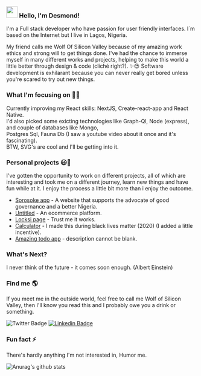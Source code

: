 ### <img src="https://media.giphy.com/media/hvRJCLFzcasrR4ia7z/giphy.gif" width="30px"> Hello, I'm Desmond!

I'm a Full stack developer who have passion for user friendly interfaces. I´m based on the Internet but I live in Lagos, Nigeria.

My friend calls me Wolf Of Silicon Valley because of my amazing work ethics and strong will to get things done. I've had the chance to immerse myself in many different works and projects, helping to make this world a little better through design & code (cliché right?). ✨😍 Software development is exhilarant because you can never really get bored unless you're scared to try out new things. 


### What I'm focusing on 👨‍💻

Currently improving my React skills: NextJS, Create-react-app and React Native.<br />
I'd also picked some exicting technologies like Graph-Ql, Node (express), and couple of databases like Mongo, <br/> Postgres Sql, Fauna Db (I saw a youtube video about it once and it's fascinating).<br/>
BTW, SVG's are cool and I'll be getting into it.<br/>

### Personal projects 😃🧾

I've gotten the opportunity to work on different projects, all of which are interesting and took me on a different journey, learn new things and have fun while at it. I enjoy the process a little bit more than i enjoy the outcome.
- [Sorosoke app](https://sorosoke.netlify.app/) - A website that supports the advocate of good governance and a better Nigeria.
- [Untitled](http://feguber.vercel.app/) - An ecommerce platform.
- [Locksi page](https://github.com/locksiDesmond/google-pages) - Trust me it works.
- [Calculator](https://locksidesmond.github.io/calculator/) - I made this during black lives matter (2020) (I added a little incentive).
- [Amazing todo app](https://todo-lemon.vercel.app/) - description cannot be blank.

### What's Next? 
I never think of the future - it comes soon enough. (Albert Einstein)

### Find me  🌎
If you meet me in the outside world, feel free to call me Wolf of Silicon Valley, then I'll know you read this and I probably owe you a drink or something.<br/>

![Twitter Badge](https://img.shields.io/twitter/follow/locksi_Desmond?style=social)
[![Linkedin Badge](https://img.shields.io/badge/-LinkedIn-blue?style=flat-square&logo=Linkedin&logoColor=white&link=https://www.linkedin.com/in/desmond-adenola-0a901a199//)](https://www.linkedin.com/in/desmond-adenola-0a901a199/)

### Fun fact ⚡

There's hardly anything I'm not interested in, Humor me.


![Anurag's github stats](https://github-readme-stats.vercel.app/api?username=locksiDesmond&count_private=true&show_icons=true&theme=radical)

<!--
**locksiDesmond/locksiDesmond** is a ✨ _special_ ✨ repository because its `README.md` (this file) appears on your GitHub profile.

Here are some ideas to get you started:

- 🔭 I’m currently working on ...
- 🌱 I’m currently learning ...
- 👯 I’m looking to collaborate on ...
- 🤔 I’m looking for help with ...
- 💬 Ask me about ...
- 📫 How to reach me: ...
- 😄 Pronouns: ...
- ⚡ Fun fact: ...
-->
